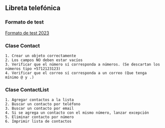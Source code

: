 ## Libreta telefónica

### Formato de test
<a href="https://docs.google.com/document/d/1pmCE3p_sOByplPq3sx8I4OkXnmm1pZ-M/edit?usp=sharing&ouid=117897710133227559254&rtpof=true&sd=true">Formato de test 2023</a>


### Clase Contact
	1. Crear un objeto correctamente
	2. Los campos NO deben estar vacíos 
	3. Verificar que el número sí corresponda a números. (Se descartan los números tipo +5712123123)
	4. Verificar que el correo sí corresponda a un correo (Que tenga mínimo @ y .)

### Clase ContactList
	1. Agregar contactos a la lista
	2. Buscar un contacto por teléfono
	3. Buscar un contacto por email
	4. Si se agrega un contacto con el mismo número, lanzar excepción
	5. Eliminar contacto por número
	6. Imprimir lista de contactos
